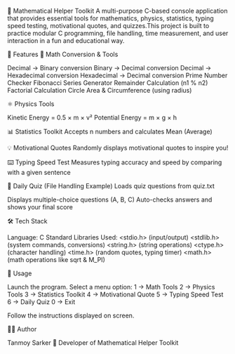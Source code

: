 📘 Mathematical Helper Toolkit
A multi-purpose C-based console application that provides essential tools for mathematics, physics, statistics, typing speed testing, motivational quotes, and quizzes.This project is built to practice modular C programming, file handling, time measurement, and user interaction in a fun and educational way.




🚀 Features
🔢 Math Conversion & Tools

Decimal → Binary conversion
Binary → Decimal conversion
Decimal → Hexadecimal conversion
Hexadecimal → Decimal conversion
Prime Number Checker
Fibonacci Series Generator
Remainder Calculation (n1 % n2)
Factorial Calculation
Circle Area & Circumference (using radius)




⚛️ Physics Tools

Kinetic Energy = 0.5 × m × v²
Potential Energy = m × g × h


📊 Statistics Toolkit
Accepts n numbers and calculates Mean (Average)

💡 Motivational Quotes
Randomly displays motivational quotes to inspire you!

⌨️ Typing Speed Test
Measures typing accuracy and speed by comparing with a given sentence


📝 Daily Quiz (File Handling Example)
Loads quiz questions from quiz.txt

Displays multiple-choice questions (A, B, C)
Auto-checks answers and shows your final score



🛠️ Tech Stack

Language: C
Standard Libraries Used:
<stdio.h> (input/output)
<stdlib.h> (system commands, conversions)
<string.h> (string operations)
<ctype.h> (character handling)
<time.h> (random quotes, typing timer)
<math.h> (math operations like sqrt & M_PI)


📖 Usage

Launch the program.
Select a menu option:
1 → Math Tools
2 → Physics Tools
3 → Statistics Toolkit
4 → Motivational Quote
5 → Typing Speed Test
6 → Daily Quiz
0 → Exit

Follow the instructions displayed on screen.






👨‍💻 Author

Tanmoy Sarker
📌 Developer of Mathematical Helper Toolkit
